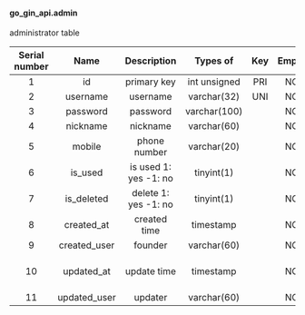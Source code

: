 #### go_gin_api.admin 
administrator table

| Serial number | Name | Description | Types of | Key | Empty | Extra | Default |
| :--: | :--: | :--: | :--: | :--: | :--: | :--: | :--: |
| 1 | id | primary key | int unsigned | PRI | NO | auto_increment |  |
| 2 | username | username | varchar(32) | UNI | NO |  |  |
| 3 | password | password | varchar(100) |  | NO |  |  |
| 4 | nickname | nickname | varchar(60) |  | NO |  |  |
| 5 | mobile | phone number | varchar(20) |  | NO |  |  |
| 6 | is_used | is used 1: yes -1: no | tinyint(1) |  | NO |  | 1 |
| 7 | is_deleted | delete 1: yes -1: no | tinyint(1) |  | NO |  | -1 |
| 8 | created_at | created time | timestamp |  | NO | DEFAULT_GENERATED | CURRENT_TIMESTAMP |
| 9 | created_user | founder | varchar(60) |  | NO |  |  |
| 10 | updated_at | update time | timestamp |  | NO | DEFAULT_GENERATED on update CURRENT_TIMESTAMP | CURRENT_TIMESTAMP |
| 11 | updated_user | updater | varchar(60) |  | NO |  |  |

